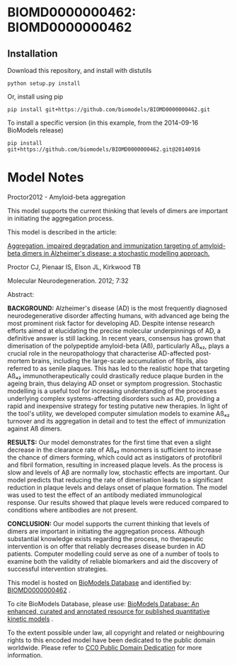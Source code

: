 # BIOMD0000000462: BIOMD0000000462

## Installation

Download this repository, and install with distutils

`python setup.py install`

Or, install using pip

`pip install git+https://github.com/biomodels/BIOMD0000000462.git`

To install a specific version (in this example, from the 2014-09-16 BioModels release)

`pip install git+https://github.com/biomodels/BIOMD0000000462.git@20140916`


# Model Notes


Proctor2012 - Amyloid-beta aggregation

This model supports the current thinking that levels of dimers are important
in initiating the aggregation process.

This model is described in the article:

[Aggregation, impaired degradation and immunization targeting of amyloid-beta
dimers in Alzheimer's disease: a stochastic modelling
approach.](http://identifiers.org/pubmed/22748062)

Proctor CJ, Pienaar IS, Elson JL, Kirkwood TB

Molecular Neurodegeneration. 2012; 7:32

Abstract:

**BACKGROUND:** Alzheimer's disease (AD) is the most frequently diagnosed neurodegenerative disorder affecting humans, with advanced age being the most prominent risk factor for developing AD. Despite intense research efforts aimed at elucidating the precise molecular underpinnings of AD, a definitive answer is still lacking. In recent years, consensus has grown that dimerisation of the polypeptide amyloid-beta (Aß), particularly Aß₄₂, plays a crucial role in the neuropathology that characterise AD-affected post-mortem brains, including the large-scale accumulation of fibrils, also referred to as senile plaques. This has led to the realistic hope that targeting Aß₄₂ immunotherapeutically could drastically reduce plaque burden in the ageing brain, thus delaying AD onset or symptom progression. Stochastic modelling is a useful tool for increasing understanding of the processes underlying complex systems-affecting disorders such as AD, providing a rapid and inexpensive strategy for testing putative new therapies. In light of the tool's utility, we developed computer simulation models to examine Aß₄₂ turnover and its aggregation in detail and to test the effect of immunization against Aß dimers. 

**RESULTS:** Our model demonstrates for the first time that even a slight decrease in the clearance rate of Aß₄₂ monomers is sufficient to increase the chance of dimers forming, which could act as instigators of protofibril and fibril formation, resulting in increased plaque levels. As the process is slow and levels of Aβ are normally low, stochastic effects are important. Our model predicts that reducing the rate of dimerisation leads to a significant reduction in plaque levels and delays onset of plaque formation. The model was used to test the effect of an antibody mediated immunological response. Our results showed that plaque levels were reduced compared to conditions where antibodies are not present. 

**CONCLUSION:** Our model supports the current thinking that levels of dimers are important in initiating the aggregation process. Although substantial knowledge exists regarding the process, no therapeutic intervention is on offer that reliably decreases disease burden in AD patients. Computer modelling could serve as one of a number of tools to examine both the validity of reliable biomarkers and aid the discovery of successful intervention strategies. 

This model is hosted on [BioModels Database](http://www.ebi.ac.uk/biomodels/)
and identified by:
[BIOMD0000000462](http://identifiers.org/biomodels.db/BIOMD0000000462) .

To cite BioModels Database, please use: [BioModels Database: An enhanced,
curated and annotated resource for published quantitative kinetic
models](http://identifiers.org/pubmed/20587024) .

To the extent possible under law, all copyright and related or neighbouring
rights to this encoded model have been dedicated to the public domain
worldwide. Please refer to [CC0 Public Domain
Dedication](http://creativecommons.org/publicdomain/zero/1.0/) for more
information.


